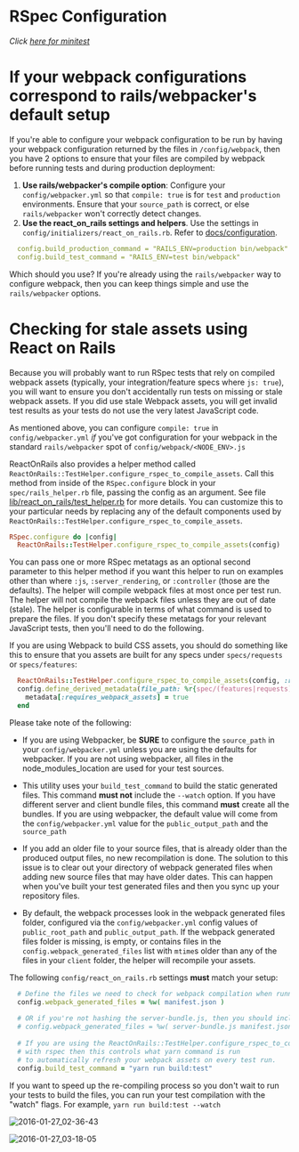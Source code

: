 # RSpec Configuration
_Click [here for minitest](./minitest-configuration.md)_

# If your webpack configurations correspond to rails/webpacker's default setup
If you're able to configure your webpack configuration to be run by having your webpack configuration
returned by the files in `/config/webpack`, then you have 2 options to ensure that your files are
compiled by webpack before running tests and during production deployment:

1. **Use rails/webpacker's compile option**: Configure your `config/webpacker.yml` so that `compile: true` is for `test` and `production`
   environments. Ensure that your `source_path` is correct, or else `rails/webpacker` won't correctly
   detect changes. 
2. **Use the react_on_rails settings and helpers**. Use the settings in `config/initializers/react_on_rails.rb`. Refer to [docs/configuration](./configuration.md).

```yml
  config.build_production_command = "RAILS_ENV=production bin/webpack"
  config.build_test_command = "RAILS_ENV=test bin/webpack"
``` 

Which should you use? If you're already using the `rails/webpacker` way to configure webpack, then
you can keep things simple and use the `rails/webpacker` options.

# Checking for stale assets using React on Rails

Because you will probably want to run RSpec tests that rely on compiled webpack assets (typically, your integration/feature specs where `js: true`), you will want to ensure you don't accidentally run tests on missing or stale webpack assets. If you did use stale Webpack assets, you will get invalid test results as your tests do not use the very latest JavaScript code.

As mentioned above, you can configure `compile: true` in `config/webpacker.yml` _if_ you've got configuration for
your webpack in the standard `rails/webpacker` spot of `config/webpack/<NODE_ENV>.js`

ReactOnRails also provides a helper method called `ReactOnRails::TestHelper.configure_rspec_to_compile_assets`. Call this method from inside of the `RSpec.configure` block in your `spec/rails_helper.rb` file, passing the config as an argument. See file [lib/react_on_rails/test_helper.rb](../../lib/react_on_rails/test_helper.rb) for more details. You can customize this to your particular needs by replacing any of the default components used by `ReactOnRails::TestHelper.configure_rspec_to_compile_assets`.

```ruby
RSpec.configure do |config|
  ReactOnRails::TestHelper.configure_rspec_to_compile_assets(config)
```

You can pass one or more RSpec metatags as an optional second parameter to this helper method if you want this helper to run on examples other than where `:js`, `:server_rendering`, or `:controller` (those are the defaults). The helper will compile webpack files at most once per test run. The helper will not compile the webpack files unless they are out of date (stale). The helper is configurable in terms of what command is used to prepare the files. If you don't specify these metatags for your relevant JavaScript tests, then you'll need to do the following.

If you are using Webpack to build CSS assets, you should do something like this to ensure that you assets are built for any specs under `specs/requests` or `specs/features`:

```ruby
  ReactOnRails::TestHelper.configure_rspec_to_compile_assets(config, :requires_webpack_assets)
  config.define_derived_metadata(file_path: %r{spec/(features|requests)}) do |metadata|
    metadata[:requires_webpack_assets] = true
  end
```

Please take note of the following:
- If you are using Webpacker, be **SURE** to configure the `source_path` in your `config/webpacker.yml` unless you are using the defaults for webpacker. If you are not using webpacker, all files in the node_modules_location are used for your test sources.

- This utility uses your `build_test_command` to build the static generated files. This command **must not** include the `--watch` option. If you have different server and client bundle files, this command **must** create all the bundles. If you are using webpacker, the default value will come from the `config/webpacker.yml` value for the `public_output_path` and the `source_path`

- If you add an older file to your source files, that is already older than the produced output files, no new recompilation is done. The solution to this issue is to clear out your directory of webpack generated files when adding new source files that may have older dates. This can happen when you've built your test generated files and then you sync up your repository files.

- By default, the webpack processes look in the webpack generated files folder, configured via the `config/webpacker.yml` config values of `public_root_path` and `public_output_path`. If the webpack generated files folder is missing, is empty, or contains files in the `config.webpack_generated_files` list with `mtime`s older than any of the files in your `client` folder, the helper will recompile your assets. 

The following `config/react_on_rails.rb` settings **must** match your setup:
```ruby
  # Define the files we need to check for webpack compilation when running tests.
  config.webpack_generated_files = %w( manifest.json )
  
  # OR if you're not hashing the server-bundle.js, then you should include your server-bundle.js in the list.
  # config.webpack_generated_files = %w( server-bundle.js manifest.json )
  
  # If you are using the ReactOnRails::TestHelper.configure_rspec_to_compile_assets(config)
  # with rspec then this controls what yarn command is run
  # to automatically refresh your webpack assets on every test run.
  config.build_test_command = "yarn run build:test"
```

If you want to speed up the re-compiling process so you don't wait to run your tests to build the files, you can run your test compilation with the "watch" flags. For example, `yarn run build:test --watch`

![2016-01-27_02-36-43](https://cloud.githubusercontent.com/assets/1118459/12611951/7c56d070-c4a4-11e5-8a80-9615f99960d9.png)

![2016-01-27_03-18-05](https://cloud.githubusercontent.com/assets/1118459/12611975/a8011654-c4a4-11e5-84f9-1baca4835b4b.png)
